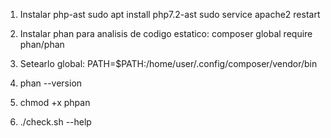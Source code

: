 1) Instalar php-ast
sudo apt install php7.2-ast
sudo service apache2 restart

2) Instalar phan para analisis de codigo estatico:
composer global require phan/phan

3) Setearlo global:
PATH=$PATH:/home/user/.config/composer/vendor/bin

4) phan --version

5) chmod +x phpan

6) ./check.sh --help

